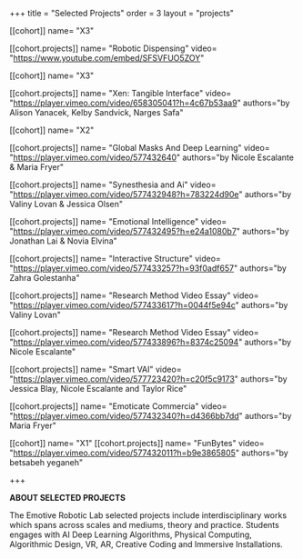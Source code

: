 +++
title = "Selected Projects"
order = 3
layout = "projects"

[[cohort]]
name= "X3"


[[cohort.projects]]
name= "Robotic Dispensing"
video= "https://www.youtube.com/embed/SFSVFUO5ZOY"


[[cohort]]
name= "X3"



[[cohort.projects]]
name= "Xen: Tangible Interface"
video= "https://player.vimeo.com/video/658305041?h=4c67b53aa9" 
authors="by Alison Yanacek, Kelby Sandvick, Narges Safa"



[[cohort]]
name= "X2"

[[cohort.projects]]
name= "Global Masks And Deep Learning"
video= "https://player.vimeo.com/video/577432640" 
authors="by Nicole Escalante & Maria Fryer"

[[cohort.projects]]
name= "Synesthesia and Ai"
video= "https://player.vimeo.com/video/577432948?h=783224d90e" 
authors="by Valiny Lovan & Jessica Olsen"

[[cohort.projects]]
name= "Emotional Intelligence"
video= "https://player.vimeo.com/video/577432495?h=e24a1080b7" 
authors="by Jonathan Lai & Novia Elvina"

[[cohort.projects]]
name= "Interactive Structure"
video= "https://player.vimeo.com/video/577433257?h=93f0adf657" 
authors="by Zahra Golestanha"

[[cohort.projects]]
name= "Research Method Video Essay"
video= "https://player.vimeo.com/video/577433617?h=0044f5e94c" 
authors="by Valiny Lovan"

[[cohort.projects]]
name= "Research Method Video Essay"
video= "https://player.vimeo.com/video/577433896?h=8374c25094" 
authors="by Nicole Escalante"

[[cohort.projects]]
name= "Smart VAI"
video= "https://player.vimeo.com/video/577723420?h=c20f5c9173" 
authors="by Jessica Blay, Nicole Escalante and Taylor Rice"


[[cohort.projects]]
name= "Emoticate Commercia"
video= "https://player.vimeo.com/video/577432340?h=d4366bb7dd" 
authors="by Maria Fryer"

[[cohort]]
name= "X1"
[[cohort.projects]]
name= "FunBytes"
video= "https://player.vimeo.com/video/577432011?h=b9e3865805" 
authors="by betsabeh yeganeh"

+++


**ABOUT SELECTED PROJECTS**

The Emotive Robotic Lab selected projects include interdisciplinary works which spans across scales and mediums, theory and practice. Students engages with AI Deep Learning Algorithms, Physical Computing, Algorithmic Design, VR, AR, Creative Coding and Immersive Installations.
